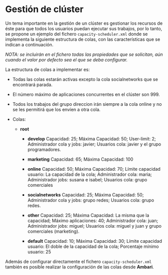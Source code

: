 # Gestión de clúster

Un tema importante en la gestión de un clúster es gestionar los recursos de éste para que todos los usuarios puedan ejecutar sus trabajos, por lo tanto, se propone un ejemplo del fichero `capacity-scheduler.xml` donde se implementa la siguiente estructura de colas, con las características que se indican a continuación. 

*NOTA: se incluirán en el fichero todas las propiedades que se solicitan, aún cuando el valor por defecto sea el que se deba configurar.*

La estructura de colas a implementar es:

- Todas las colas estarán activas excepto la cola socialnetworks que se encontrará parada.

- El número máximo de aplicaciones concurrentes en el clúster son 999.

- Todos los trabajos del grupo direccion irán siempre a la cola online y no se les permitirá que los envíen a otra cola.

- Colas:

    - **root**

        - **develop** Capacidad: 25; Máxima Capacidad: 50; User-limit: 2; Administrador cola y jobs: javier; Usuarios cola: javier y el grupo programadores.

        - **marketing** Capacidad: 65; Máxima Capacidad: 100

        - **online** Capacidad: 50; Máxima Capacidad: 70; Límite capacidad usuario: La capacidad de la cola; Administrador cola: maria; Administrador jobs: susana e isabel; Usuarios cola: grupo comerciales

        - **socialnetworks** Capacidad: 25; Máxima Capacidad: 50; Administrador cola y jobs: grupo redes; Usuarios cola: grupo redes.

        - **other** Capacidad: 25; Máxima Capacidad: La misma que la capacidad; Máximo aplicaciones: 40; Administrador cola: juan; Administrador jobs: miguel; Usuarios cola: miguel y juan y grupo comerciales (marketing).

        - **default** Capacidad: 10; Máxima Capacidad: 30; Límite capacidad usuario: El doble de la capacidad de la cola; Porcentaje mínimo usuario: 25

Además de configurar directamente el fichero `capacity-scheduler.xml` también es posible realizar la configuración de las colas desde **Ambari**.
